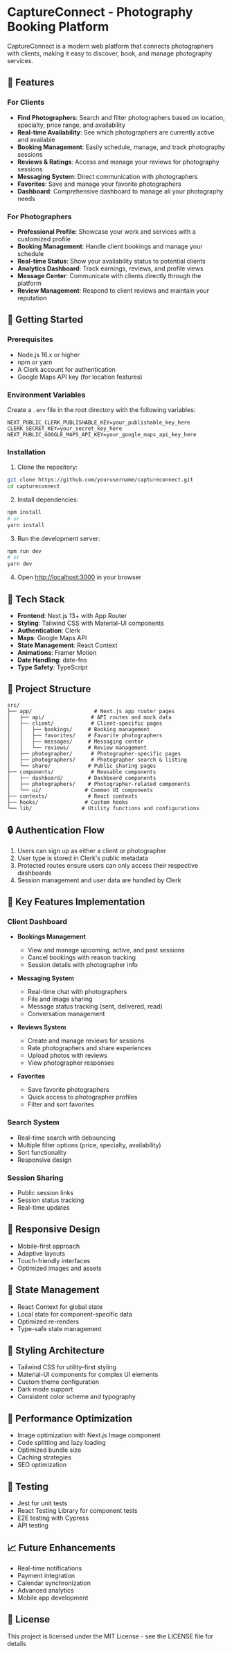 # CaptureConnect - Photography Booking Platform

CaptureConnect is a modern web platform that connects photographers with clients, making it easy to discover, book, and manage photography services.

## 🌟 Features

### For Clients
- **Find Photographers**: Search and filter photographers based on location, specialty, price range, and availability
- **Real-time Availability**: See which photographers are currently active and available
- **Booking Management**: Easily schedule, manage, and track photography sessions
- **Reviews & Ratings**: Access and manage your reviews for photography sessions
- **Messaging System**: Direct communication with photographers
- **Favorites**: Save and manage your favorite photographers
- **Dashboard**: Comprehensive dashboard to manage all your photography needs

### For Photographers
- **Professional Profile**: Showcase your work and services with a customized profile
- **Booking Management**: Handle client bookings and manage your schedule
- **Real-time Status**: Show your availability status to potential clients
- **Analytics Dashboard**: Track earnings, reviews, and profile views
- **Message Center**: Communicate with clients directly through the platform
- **Review Management**: Respond to client reviews and maintain your reputation

## 🚀 Getting Started

### Prerequisites
- Node.js 16.x or higher
- npm or yarn
- A Clerk account for authentication
- Google Maps API key (for location features)

### Environment Variables
Create a `.env` file in the root directory with the following variables:
```env
NEXT_PUBLIC_CLERK_PUBLISHABLE_KEY=your_publishable_key_here
CLERK_SECRET_KEY=your_secret_key_here
NEXT_PUBLIC_GOOGLE_MAPS_API_KEY=your_google_maps_api_key_here
```

### Installation

1. Clone the repository:
```bash
git clone https://github.com/yourusername/captureconnect.git
cd captureconnect
```

2. Install dependencies:
```bash
npm install
# or
yarn install
```

3. Run the development server:
```bash
npm run dev
# or
yarn dev
```

4. Open [http://localhost:3000](http://localhost:3000) in your browser

## 🎨 Tech Stack

- **Frontend**: Next.js 13+ with App Router
- **Styling**: Tailwind CSS with Material-UI components
- **Authentication**: Clerk
- **Maps**: Google Maps API
- **State Management**: React Context
- **Animations**: Framer Motion
- **Date Handling**: date-fns
- **Type Safety**: TypeScript

## 📁 Project Structure

```
src/
├── app/                    # Next.js app router pages
│   ├── api/               # API routes and mock data
│   ├── client/            # Client-specific pages
│   │   ├── bookings/     # Booking management
│   │   ├── favorites/    # Favorite photographers
│   │   ├── messages/     # Messaging center
│   │   └── reviews/      # Review management
│   ├── photographer/      # Photographer-specific pages
│   ├── photographers/     # Photographer search & listing
│   └── share/            # Public sharing pages
├── components/            # Reusable components
│   ├── dashboard/        # Dashboard components
│   ├── photographers/    # Photographer-related components
│   └── ui/              # Common UI components
├── contexts/             # React contexts
├── hooks/               # Custom hooks
└── lib/                # Utility functions and configurations
```

## 🔒 Authentication Flow

1. Users can sign up as either a client or photographer
2. User type is stored in Clerk's public metadata
3. Protected routes ensure users can only access their respective dashboards
4. Session management and user data are handled by Clerk

## 🎯 Key Features Implementation

### Client Dashboard
- **Bookings Management**
  - View and manage upcoming, active, and past sessions
  - Cancel bookings with reason tracking
  - Session details with photographer info
  
- **Messaging System**
  - Real-time chat with photographers
  - File and image sharing
  - Message status tracking (sent, delivered, read)
  - Conversation management
  
- **Reviews System**
  - Create and manage reviews for sessions
  - Rate photographers and share experiences
  - Upload photos with reviews
  - View photographer responses
  
- **Favorites**
  - Save favorite photographers
  - Quick access to photographer profiles
  - Filter and sort favorites

### Search System
- Real-time search with debouncing
- Multiple filter options (price, specialty, availability)
- Sort functionality
- Responsive design

### Session Sharing
- Public session links
- Session status tracking
- Real-time updates

## 📱 Responsive Design
- Mobile-first approach
- Adaptive layouts
- Touch-friendly interfaces
- Optimized images and assets

## 🔄 State Management
- React Context for global state
- Local state for component-specific data
- Optimized re-renders
- Type-safe state management

## 🎨 Styling Architecture
- Tailwind CSS for utility-first styling
- Material-UI components for complex UI elements
- Custom theme configuration
- Dark mode support
- Consistent color scheme and typography

## 🚀 Performance Optimization
- Image optimization with Next.js Image component
- Code splitting and lazy loading
- Optimized bundle size
- Caching strategies
- SEO optimization

## 🧪 Testing
- Jest for unit tests
- React Testing Library for component tests
- E2E testing with Cypress
- API testing

## 📈 Future Enhancements
- Real-time notifications
- Payment integration
- Calendar synchronization
- Advanced analytics
- Mobile app development

## 📄 License
This project is licensed under the MIT License - see the LICENSE file for details
